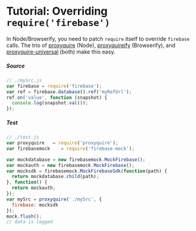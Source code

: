 # Tutorial: Overriding `require('firebase')`

In Node/Browserify, you need to patch `require` itself to override `firebase` calls. The trio of [proxyquire](https://github.com/thlorenz/proxyquire) (Node), [proxyquireify](https://github.com/thlorenz/proxyquireify) (Browserify), and [proxyquire-universal](https://github.com/bendrucker/proxyquire-universal) (both) make this easy.

##### Source

```js
// ./mySrc.js
var firebase = require('firebase');
var ref = firebase.database().ref('myRefUrl');
ref.on('value', function (snapshot) {
  console.log(snapshot.val());
});
```

##### Test

```js
// ./test.js
var proxyquire   = require('proxyquire');
var firebasemock    = require('firebase-mock');

var mockdatabase = new firebasemock.MockFirebase();
var mockauth = new firebasemock.MockFirebase();
var mocksdk = firebasemock.MockFirebaseSdk(function(path) {
  return mockdatabase.child(path);
}, function() {
  return mockauth;
});
var mySrc = proxyquire('./mySrc', {
  firebase: mocksdk
});
mock.flush();
// data is logged
```
